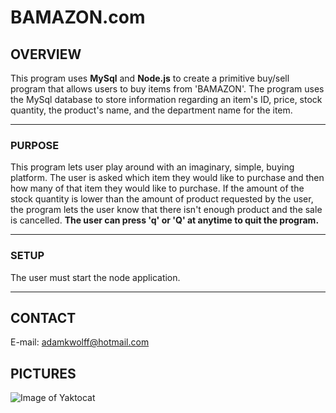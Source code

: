 # **BAMAZON.com**

## **OVERVIEW**
This program uses **MySql** and **Node.js** to create a primitive buy/sell program that
allows users to buy items from 'BAMAZON'. The program uses the MySql database to
store information regarding an item's ID, price, stock quantity, the product's name,
and the department name for the item.

- - -

### **PURPOSE**
This program lets user play around with an imaginary, simple, buying platform. The user is
asked which item they would like to purchase and then how many of that item they would like to purchase.  If the amount of the stock quantity is lower than the amount of product requested by the user, the program lets the user know that there isn't enough product and the sale is cancelled. **The user can press 'q' or 'Q' at anytime to quit the program.**

- - -

### **SETUP**
The user must start the node application.

- - -

## **CONTACT**
E-mail: adamkwolff@hotmail.com

## **PICTURES**
![Image of Yaktocat](Photos/Success.png)